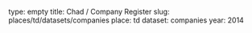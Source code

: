 type: empty
title: Chad / Company Register
slug: places/td/datasets/companies
place: td
dataset: companies
year: 2014
